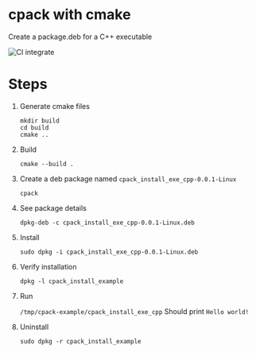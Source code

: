# cpack with cmake

Create a package.deb for a C++ executable

![CI integrate](https://github.com/spjuanjoc/cpack_install_exe_cpp/workflows/CI%20integrate/badge.svg)


# Steps

1. Generate cmake files

    ````
    mkdir build
    cd build
    cmake ..
    ````

2. Build

    `cmake --build .`

3. Create a deb package named `cpack_install_exe_cpp-0.0.1-Linux`

    `cpack`

4. See package details

    `dpkg-deb -c cpack_install_exe_cpp-0.0.1-Linux.deb`

5. Install

     `sudo dpkg -i cpack_install_exe_cpp-0.0.1-Linux.deb` 

6. Verify installation

    `dpkg -l cpack_install_example`

7. Run

    `/tmp/cpack-example/cpack_install_exe_cpp`
Should print `Hello world!`

8.  Uninstall

     `sudo dpkg -r cpack_install_example`
